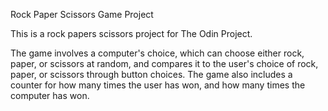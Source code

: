 Rock Paper Scissors Game Project

This is a rock papers scissors project for The Odin Project.

The game involves a computer's choice, which can choose either rock, paper, or scissors at random, and compares it to the user's choice of rock, paper, or scissors through button choices. The game also includes a counter for how many times the user has won, and how many times the computer has won. 